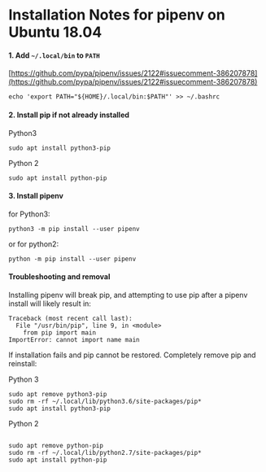 # Installation Notes for pipenv on Ubuntu 18.04

#### 1. Add `~/.local/bin` to `PATH`


[https://github.com/pypa/pipenv/issues/2122#issuecomment-386207878](https://github.com/pypa/pipenv/issues/2122#issuecomment-386207878)
```
echo 'export PATH="${HOME}/.local/bin:$PATH"' >> ~/.bashrc
```

#### 2. Install pip if not already installed

Python3
```
sudo apt install python3-pip
```

Python 2
```
sudo apt install python-pip
```


#### 3. Install pipenv

for Python3:
```
python3 -m pip install --user pipenv
```

or for python2:
```
python -m pip install --user pipenv
```

#### Troubleshooting and removal

Installing pipenv will break pip, and attempting to use pip after a pipenv install will likely result in:

```
Traceback (most recent call last):
  File "/usr/bin/pip", line 9, in <module>
    from pip import main
ImportError: cannot import name main
```

If installation fails and pip cannot be restored. Completely remove pip and reinstall:


Python 3
```
sudo apt remove python3-pip
sudo rm -rf ~/.local/lib/python3.6/site-packages/pip*
sudo apt install python3-pip

```

Python 2
```

sudo apt remove python-pip
sudo rm -rf ~/.local/lib/python2.7/site-packages/pip*
sudo apt install python-pip

```

